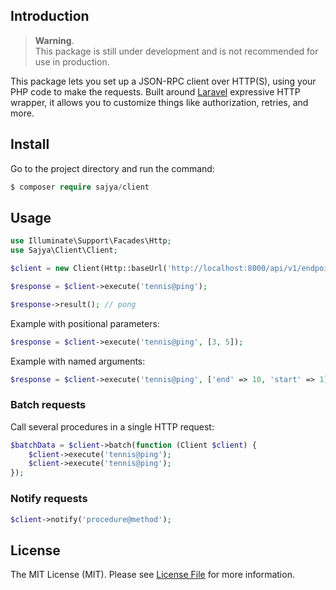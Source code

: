 ## Introduction

>  **Warning**.   
> This package is still under development and is not recommended for use in production.

This package lets you set up a JSON-RPC client over HTTP(S), using your PHP code to make the requests. Built
around [Laravel](https://laravel.com/docs/8.x/http-client#introduction) expressive HTTP wrapper, it allows you to
customize things like authorization, retries, and more.


## Install

Go to the project directory and run the command:

```php
$ composer require sajya/client
```


## Usage

```php
use Illuminate\Support\Facades\Http;
use Sajya\Client\Client;

$client = new Client(Http::baseUrl('http://localhost:8000/api/v1/endpoint'));

$response = $client->execute('tennis@ping');

$response->result(); // pong
```

Example with positional parameters:

```php
$response = $client->execute('tennis@ping', [3, 5]);
```

Example with named arguments:

```php
$response = $client->execute('tennis@ping', ['end' => 10, 'start' => 1]);
```

### Batch requests

Call several procedures in a single HTTP request:

```php
$batchData = $client->batch(function (Client $client) {
    $client->execute('tennis@ping');
    $client->execute('tennis@ping');
});
```

### Notify requests

```php
$client->notify('procedure@method');
```

## License

The MIT License (MIT). Please see [License File](LICENSE.md) for more information.
